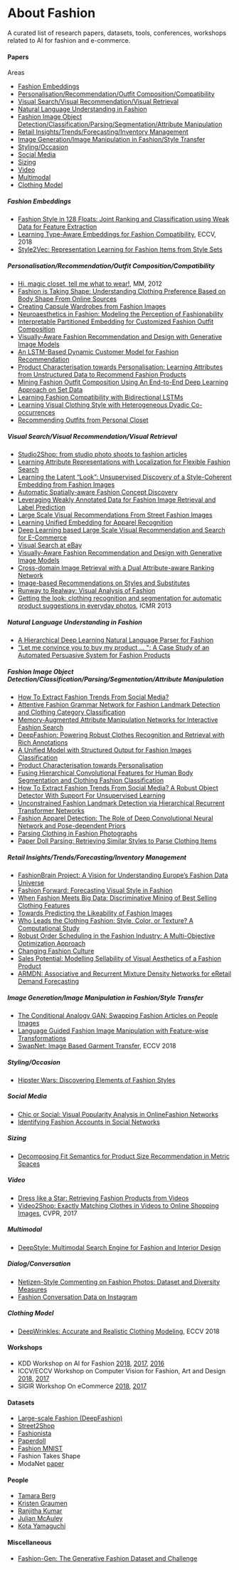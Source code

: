 # About Fashion

A curated list of research papers, datasets, tools, conferences, workshops related to AI for fashion and e-commerce.

#### Papers

Areas

- [Fashion Embeddings](#fashion-embeddings)
- [Personalisation/Recommendation/Outfit Composition/Compatibility](#personalisationrecommendationoutfit-compositioncompatibility)
- [Visual Search/Visual Recommendation/Visual Retrieval](#visual-searchvisual-recommendationvisual-retrieval)
- [Natural Language Understanding in Fashion](#natural-language-understanding-in-fashion)
- [Fashion Image Object Detection/Classification/Parsing/Segmentation/Attribute Manipulation](fashion-image-object-detectionclassificationparsingsegmentationattribute-manipulation)
- [Retail Insights/Trends/Forecasting/Inventory Management](retail-insightstrendsforecastinginventory-management)
- [Image Generation/Image Manipulation in Fashion/Style Transfer](image-generationimage-manipulation-in-fashionstyle-transfer)
- [Styling/Occasion](#stylingoccasion)
- [Social Media](#social-media)
- [Sizing](#sizing)
- [Video](#video)
- [Multimodal](#multimodal)
- [Clothing Model](#clothing-model)

##### Fashion Embeddings

- [Fashion Style in 128 Floats: Joint Ranking and Classification using Weak Data for Feature Extraction](https://www.cv-foundation.org/openaccess/content_cvpr_2016/papers/Simo-Serra_Fashion_Style_in_CVPR_2016_paper.pdf)
- [Learning Type-Aware Embeddings for Fashion Compatibility](https://arxiv.org/pdf/1803.09196v1.pdf), ECCV, 2018
- [Style2Vec: Representation Learning for Fashion Items from Style Sets](https://arxiv.org/pdf/1708.04014v1.pdf)

##### Personalisation/Recommendation/Outfit Composition/Compatibility

- [Hi, magic closet, tell me what to wear!](https://arxiv.org/pdf/1506.04757.pdf), MM, 2012
- [Fashion is Taking Shape: Understanding Clothing Preference Based on Body Shape From Online Sources](https://arxiv.org/pdf/1807.03235v1.pdf)
- [Creating Capsule Wardrobes from Fashion Images](http://openaccess.thecvf.com/content_cvpr_2018/papers/Hsiao_Creating_Capsule_Wardrobes_CVPR_2018_paper.pdf)
- [Neuroaesthetics in Fashion: Modeling the Perception of Fashionability](https://www.cv-foundation.org/openaccess/content_cvpr_2015/papers/Simo-Serra_Neuroaesthetics_in_Fashion_2015_CVPR_paper.pdf)
- [Interpretable Partitioned Embedding for Customized Fashion Outfit Composition](https://arxiv.org/pdf/1806.04845v4.pdf)
- [Visually-Aware Fashion Recommendation and Design with Generative Image Models](https://arxiv.org/pdf/1711.02231v1.pdf)
- [An LSTM-Based Dynamic Customer Model for Fashion Recommendation](https://arxiv.org/pdf/1708.07347v1.pdf)
- [Product Characterisation towards Personalisation: Learning Attributes from Unstructured Data to Recommend Fashion Products](https://arxiv.org/pdf/1803.07679v1.pdf)
- [Mining Fashion Outfit Composition Using An End-to-End Deep Learning Approach on Set Data](https://arxiv.org/pdf/1608.03016v2.pdf)
- [Learning Fashion Compatibility with Bidirectional LSTMs](https://arxiv.org/pdf/1707.05691v1.pdf)
- [Learning Visual Clothing Style with Heterogeneous Dyadic Co-occurrences](https://arxiv.org/pdf/1509.07473v1.pdf)
- [Recommending Outfits from Personal Closet](https://arxiv.org/pdf/1804.09979v1.pdf)

##### Visual Search/Visual Recommendation/Visual Retrieval

- [Studio2Shop: from studio photo shoots to fashion articles](https://arxiv.org/pdf/1807.00556v1.pdf)
- [Learning Attribute Representations with Localization for Flexible Fashion Search](http://openaccess.thecvf.com/content_cvpr_2018/papers/Ak_Learning_Attribute_Representations_CVPR_2018_paper.pdf)
- [Learning the Latent “Look”: Unsupervised Discovery of a Style-Coherent Embedding from Fashion Images](https://arxiv.org/pdf/1707.03376v2.pdf)
- [Automatic Spatially-aware Fashion Concept Discovery](https://arxiv.org/pdf/1708.01311v1.pdf)
- [Leveraging Weakly Annotated Data for Fashion Image Retrieval and Label Prediction](https://arxiv.org/pdf/1709.09426v1.pdf)
- [Large Scale Visual Recommendations From Street Fashion Images](https://arxiv.org/pdf/1401.1778v1.pdf)
- [Learning Unified Embedding for Apparel Recognition](https://arxiv.org/pdf/1707.05929.pdf)
- [Deep Learning based Large Scale Visual Recommendation and Search for E-Commerce](https://arxiv.org/pdf/1703.02344v1.pdf)
- [Visual Search at eBay](https://arxiv.org/pdf/1706.03154v2.pdf)
- [Visually-Aware Fashion Recommendation and Design with Generative Image Models](https://arxiv.org/pdf/1711.02231v1.pdf)
- [Cross-domain Image Retrieval with a Dual Attribute-aware Ranking Network](https://arxiv.org/pdf/1505.07922v1.pdf)
- [Image-based Recommendations on Styles and Substitutes](https://arxiv.org/pdf/1506.04757v1.pdf)
- [Runway to Realway: Visual Analysis of Fashion](http://www.tamaraberg.com/papers/runway_to_realway.pdf)
- [Getting the look: clothing recognition and segmentation for automatic product suggestions in everyday photos](http://image.ntua.gr/iva/files/kalantidis_icmr13.pdf), ICMR 2013

##### Natural Language Understanding in Fashion

- [A Hierarchical Deep Learning Natural Language Parser for Fashion](https://arxiv.org/pdf/1806.09511v1.pdf)
- ["Let me convince you to buy my product ... ": A Case Study of an Automated Persuasive System for Fashion Products](https://arxiv.org/pdf/1709.08366v1.pdf)

##### Fashion Image Object Detection/Classification/Parsing/Segmentation/Attribute Manipulation

- [How To Extract Fashion Trends From Social Media?](https://arxiv.org/pdf/1806.10787v1.pdf)
- [Attentive Fashion Grammar Network for Fashion Landmark Detection and Clothing Category Classification](http://openaccess.thecvf.com/content_cvpr_2018/papers/Wang_Attentive_Fashion_Grammar_CVPR_2018_paper.pdf)
- [Memory-Augmented Attribute Manipulation Networks for Interactive Fashion Search](http://openaccess.thecvf.com/content_cvpr_2017/papers/Zhao_Memory-Augmented_Attribute_Manipulation_CVPR_2017_paper.pdf)
- [DeepFashion: Powering Robust Clothes Recognition and Retrieval with Rich Annotations](https://www.cv-foundation.org/openaccess/content_cvpr_2016/papers/Liu_DeepFashion_Powering_Robust_CVPR_2016_paper.pdf)
- [A Unified Model with Structured Output for Fashion Images Classification](https://arxiv.org/pdf/1806.09445v1.pdf)
- [Product Characterisation towards Personalisation](https://arxiv.org/pdf/1803.07679v1.pdf)
- [Fusing Hierarchical Convolutional Features for Human Body Segmentation and Clothing Fashion Classification](https://arxiv.org/pdf/1803.03415v2.pdf)
- [How To Extract Fashion Trends From Social Media? A Robust Object Detector With Support For Unsupervised Learning](https://arxiv.org/pdf/1806.10787v1.pdf)
- [Unconstrained Fashion Landmark Detection via Hierarchical Recurrent Transformer Networks](https://arxiv.org/pdf/1708.02044v1.pdf)
- [Fashion Apparel Detection: The Role of Deep Convolutional Neural Network and Pose-dependent Priors](https://arxiv.org/pdf/1411.5319v2.pdf)
- [Parsing Clothing in Fashion Photographs](http://www.tamaraberg.com/papers/parsingclothing.pdf)
- [Paper Doll Parsing: Retrieving Similar Styles to Parse Clothing Items](http://www.tamaraberg.com/papers/paperdoll.pdf)

##### Retail Insights/Trends/Forecasting/Inventory Management

- [FashionBrain Project: A Vision for Understanding Europe’s Fashion Data Universe](https://arxiv.org/pdf/1710.09788v1.pdf)
- [Fashion Forward: Forecasting Visual Style in Fashion](https://arxiv.org/pdf/1705.06394v2.pdf)
- [When Fashion Meets Big Data: Discriminative Mining of Best Selling Clothing Features](https://arxiv.org/pdf/1611.03915v2.pdf)
- [Towards Predicting the Likeability of Fashion Images](https://arxiv.org/pdf/1511.05296v2.pdf)
- [Who Leads the Clothing Fashion: Style, Color, or Texture? A Computational Study](https://arxiv.org/pdf/1608.07444v1.pdf)
- [Robust Order Scheduling in the Fashion Industry: A Multi-Objective Optimization Approach](https://arxiv.org/pdf/1702.00159v1.pdf)
- [Changing Fashion Culture](https://arxiv.org/pdf/1703.07920v1.pdf)
- [Sales Potential: Modelling Sellability of Visual Aesthetics of a Fashion Product](https://kddfashion2017.mybluemix.net/final_submissions/ML4Fashion_paper_10.pdf)
- [ARMDN: Associative and Recurrent Mixture Density Networks for eRetail Demand Forecasting](https://arxiv.org/pdf/1803.03800.pdf)

##### Image Generation/Image Manipulation in Fashion/Style Transfer

- [The Conditional Analogy GAN: Swapping Fashion Articles on People Images](https://arxiv.org/pdf/1709.04695v1.pdf)
- [Language Guided Fashion Image Manipulation with Feature-wise Transformations](https://arxiv.org/pdf/1808.04000v1.pdf)
- [SwapNet: Image Based Garment Transfer](http://openaccess.thecvf.com/content_ECCV_2018/papers/Amit_Raj_SwapNet_Garment_Transfer_ECCV_2018_paper.pdf), ECCV 2018

##### Styling/Occasion

- [Hipster Wars: Discovering Elements of Fashion Styles](http://www.tamaraberg.com/papers/hipster_eccv14.pdf)

##### Social Media

- [Chic or Social: Visual Popularity Analysis in OnlineFashion Networks](http://www.tamaraberg.com/papers/kota_acm14.pdf)
- [Identifying Fashion Accounts in Social Networks](https://kddfashion2017.mybluemix.net/final_submissions/ML4Fashion_paper_21.pdf)

##### Sizing

- [Decomposing Fit Semantics for Product Size Recommendation in Metric Spaces](https://cseweb.ucsd.edu/~m5wan/paper/recsys18_rmisra)

##### Video

- [Dress like a Star: Retrieving Fashion Products from Videos](https://arxiv.org/pdf/1710.07198v1.pdf)
- [Video2Shop: Exactly Matching Clothes in Videos to Online Shopping Images](https://arxiv.org/abs/1804.05287v1), CVPR, 2017

##### Multimodal

- [DeepStyle: Multimodal Search Engine for Fashion and Interior Design](https://arxiv.org/pdf/1801.03002v1.pdf)

##### Dialog/Conversation

- [Netizen-Style Commenting on Fashion Photos: Dataset and Diversity Measures](https://arxiv.org/pdf/1801.10300v1.pdf)
- [Fashion Conversation Data on Instagram](https://arxiv.org/pdf/1704.04137.pdf)

##### Clothing Model

- [DeepWrinkles: Accurate and Realistic Clothing Modeling](http://openaccess.thecvf.com/content_ECCV_2018/papers/Zorah_Laehner_DeepWrinkles_Accurate_and_ECCV_2018_paper.pdf), ECCV 2018

#### Workshops

- KDD Workshop on AI for Fashion [2018](https://kddfashion2018.mybluemix.net/), [2017](https://kddfashion2017.mybluemix.net/), [2016](http://kddfashion2016.mybluemix.net/)
- ICCV/ECCV Workshop on Computer Vision for Fashion, Art and Design [2018](https://sites.google.com/view/eccvfashion/), [2017](https://sites.google.com/zalando.de/cvf-iccv2017/home?authuser=0)
- SIGIR Workshop On eCommerce [2018](https://sigir-ecom.github.io/index.html), [2017](http://sigir-ecom.weebly.com/)

#### Datasets

- [Large-scale Fashion (DeepFashion)](http://mmlab.ie.cuhk.edu.hk/projects/DeepFashion.html)
- [Street2Shop](http://www.tamaraberg.com/street2shop/)
- [Fashionista](http://vision.is.tohoku.ac.jp/~kyamagu/research/clothing_parsing/)
- [Paperdoll](http://vision.is.tohoku.ac.jp/~kyamagu/research/paperdoll/)
- [Fashion MNIST](https://github.com/zalandoresearch/fashion-mnist)
- Fashion Takes Shape
- ModaNet [paper](https://arxiv.org/pdf/1807.01394v2.pdf)

#### People

- [Tamara Berg](http://www.tamaraberg.com/)
- [Kristen Graumen](http://www.cs.utexas.edu/users/grauman/)
- [Ranjitha Kumar](http://ranjithakumar.net/)
- [Julian McAuley](http://cseweb.ucsd.edu/~jmcauley/)
- [Kota Yamaguchi](https://sites.google.com/view/kyamagu/home)

#### Miscellaneous

- [Fashion-Gen: The Generative Fashion Dataset and Challenge](https://arxiv.org/abs/1806.08317v1)